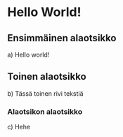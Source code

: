 # Hello World!

## Ensimmäinen alaotsikko
a) Hello world!

## Toinen alaotsikko
b) Tässä toinen rivi tekstiä

### Alaotsikon alaotsikko
c) Hehe
